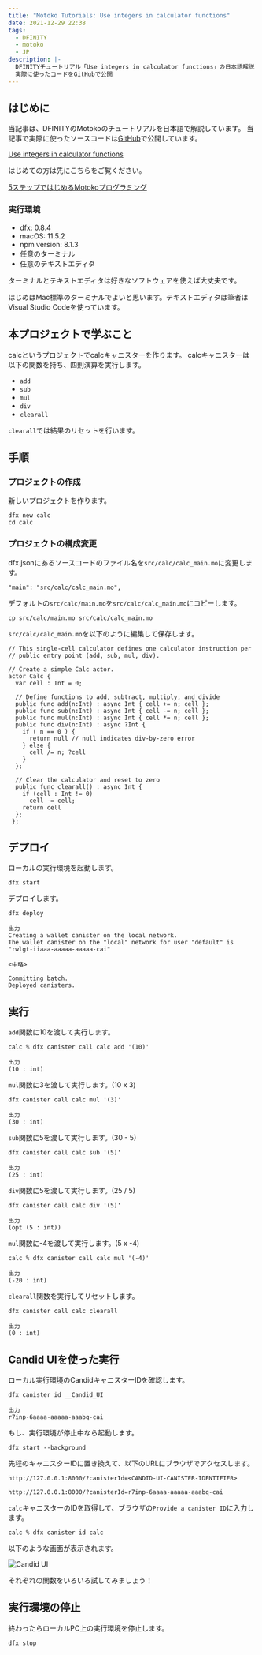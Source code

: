 ```yaml
---
title: "Motoko Tutorials: Use integers in calculator functions"
date: 2021-12-29 22:38
tags:
  - DFINITY
  - motoko
  - JP
description: |-
  DFINITYチュートリアル「Use integers in calculator functions」の日本語解説
  実際に使ったコードをGitHubで公開
---
```


## はじめに
当記事は、DFINITYのMotokoのチュートリアルを日本語で解説しています。
当記事で実際に使ったソースコードは[GitHub](https://github.com/smacon-dev/motoko-tutorial/tree/main/calc)で公開しています。

[Use integers in calculator functions](https://smartcontracts.org/docs/developers-guide/tutorials/calculator.html)

はじめての方は先にこちらをご覧ください。

[5ステップではじめるMotokoプログラミング](/blog/hello-motoko)

### 実行環境
* dfx: 0.8.4
* macOS: 11.5.2
* npm version: 8.1.3
* 任意のターミナル
* 任意のテキストエディタ

ターミナルとテキストエディタは好きなソフトウェアを使えば大丈夫です。

はじめはMac標準のターミナルでよいと思います。テキストエディタは筆者はVisual Studio Codeを使っています。

## 本プロジェクトで学ぶこと
calcというプロジェクトでcalcキャニスターを作ります。
calcキャニスターは以下の関数を持ち、四則演算を実行します。

* `add`
* `sub`
* `mul`
* `div`
* `clearall`

`clearall`では結果のリセットを行います。

## 手順
### プロジェクトの作成

新しいプロジェクトを作ります。

```
dfx new calc
cd calc
```

### プロジェクトの構成変更
dfx.jsonにあるソースコードのファイル名を`src/calc/calc_main.mo`に変更します。
```
"main": "src/calc/calc_main.mo",
```
デフォルトの`src/calc/main.mo`を`src/calc/calc_main.mo`にコピーします。
```
cp src/calc/main.mo src/calc/calc_main.mo
```

`src/calc/calc_main.mo`を以下のように編集して保存します。
```
// This single-cell calculator defines one calculator instruction per
// public entry point (add, sub, mul, div).

// Create a simple Calc actor.
actor Calc {
  var cell : Int = 0;

  // Define functions to add, subtract, multiply, and divide
  public func add(n:Int) : async Int { cell += n; cell };
  public func sub(n:Int) : async Int { cell -= n; cell };
  public func mul(n:Int) : async Int { cell *= n; cell };
  public func div(n:Int) : async ?Int {
    if ( n == 0 ) {
      return null // null indicates div-by-zero error
    } else {
      cell /= n; ?cell
    }
  };

  // Clear the calculator and reset to zero
  public func clearall() : async Int {
    if (cell : Int != 0)
      cell -= cell;
    return cell
  };
 };
 ```

 ## デプロイ

ローカルの実行環境を起動します。
```
dfx start
```
デプロイします。
```
dfx deploy
```
```
出力
Creating a wallet canister on the local network.
The wallet canister on the "local" network for user "default" is "rwlgt-iiaaa-aaaaa-aaaaa-cai"

<中略>

Committing batch.
Deployed canisters.
```

## 実行

`add`関数に10を渡して実行します。
```
calc % dfx canister call calc add '(10)'
```
```
出力
(10 : int)
```
`mul`関数に3を渡して実行します。(10 x 3)
```
dfx canister call calc mul '(3)'
```
```
出力
(30 : int)
```
`sub`関数に5を渡して実行します。(30 - 5)
```
dfx canister call calc sub '(5)'
```
```
出力
(25 : int)
```
`div`関数に5を渡して実行します。(25 / 5)
```
dfx canister call calc div '(5)'
```
```
出力
(opt (5 : int))
```
`mul`関数に-4を渡して実行します。(5 x -4)
```
calc % dfx canister call calc mul '(-4)'
```
```
出力
(-20 : int)
```
`clearall`関数を実行してリセットします。
```
dfx canister call calc clearall
```
```
出力
(0 : int)
```

## Candid UIを使った実行

ローカル実行環境のCandidキャニスターIDを確認します。
```
dfx canister id __Candid_UI
```

```
出力
r7inp-6aaaa-aaaaa-aaabq-cai
```

もし、実行環境が停止中なら起動します。
```
dfx start --background
```

先程のキャニスターIDに置き換えて、以下のURLにブラウザでアクセスします。
```
http://127.0.0.1:8000/?canisterId=<CANDID-UI-CANISTER-IDENTIFIER>
```
```
http://127.0.0.1:8000/?canisterId=r7inp-6aaaa-aaaaa-aaabq-cai
```
`calc`キャニスターのIDを取得して、ブラウザの`Provide a canister ID`に入力します。
```
calc % dfx canister id calc
```

以下のような画面が表示されます。

![Candid UI](/media/motoko-calc/2.png)

それぞれの関数をいろいろ試してみましょう！

## 実行環境の停止

終わったらローカルPC上の実行環境を停止します。
```
dfx stop
```